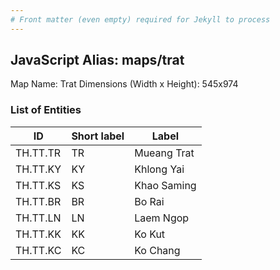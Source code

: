```yaml
---
# Front matter (even empty) required for Jekyll to process
---
```


## JavaScript Alias: maps/trat

Map Name: Trat
Dimensions (Width x Height): 545x974

### List of Entities

| ID       | Short label | Label       |
| -------- | ----------- | ----------- |
| TH.TT.TR | TR          | Mueang Trat |
| TH.TT.KY | KY          | Khlong Yai  |
| TH.TT.KS | KS          | Khao Saming |
| TH.TT.BR | BR          | Bo Rai      |
| TH.TT.LN | LN          | Laem Ngop   |
| TH.TT.KK | KK          | Ko Kut      |
| TH.TT.KC | KC          | Ko Chang    |
